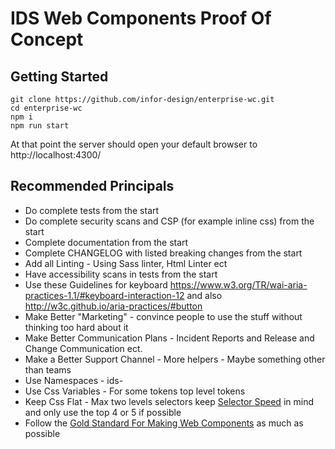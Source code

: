 # IDS Web Components Proof Of Concept

## Getting Started

```
git clone https://github.com/infor-design/enterprise-wc.git
cd enterprise-wc
npm i
npm run start
```

At that point the server should open your default browser to http://localhost:4300/

## Recommended Principals

- Do complete tests from the start
- Do complete security scans and CSP (for example inline css) from the start
- Complete documentation from the start
- Complete CHANGELOG with listed breaking changes from the start
- Add all Linting - Using Sass linter, Html Linter ect
- Have accessibility scans in tests from the start
- Use these Guidelines for keyboard https://www.w3.org/TR/wai-aria-practices-1.1/#keyboard-interaction-12 and also  http://w3c.github.io/aria-practices/#button
- Make Better "Marketing" - convince people to use the stuff without thinking too hard about it
- Make Better Communication Plans - Incident Reports and Release and Change Communication ect.
- Make a Better Support Channel - More helpers - Maybe something other than teams
- Use Namespaces - ids-
- Use Css Variables - For some tokens top level tokens
- Keep Css Flat - Max two levels selectors keep [Selector Speed](https://csswizardry.com/2011/09/writing-efficient-css-selectors) in mind and only use the top 4 or 5 if possible
- Follow the [Gold Standard For Making Web Components](https://github.com/webcomponents/gold-standard/wiki) as much as possible
